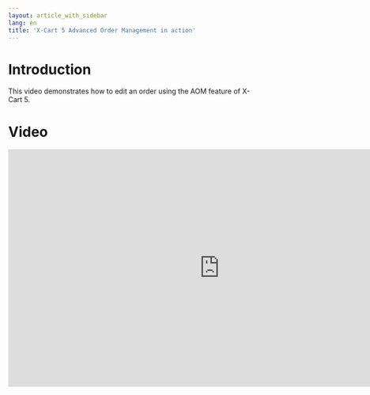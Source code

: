 ```yaml
---
layout: article_with_sidebar
lang: en
title: 'X-Cart 5 Advanced Order Management in action'
---
```

# Introduction

This video demonstrates how to edit an order using the AOM feature of X-Cart 5.

# Video

<iframe class="youtube-player" type="text/html" style="width: 853px; height: 480px" src="http://www.youtube.com/embed/pX75WRiK4pQ" frameborder="0"></iframe>